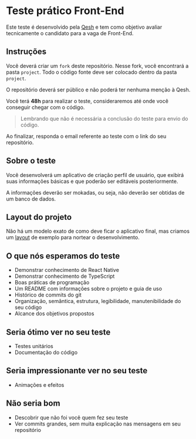 # Teste prático Front-End

Este teste é desenvolvido pela [Qesh](https://www.linkedin.com/company/qesh-payments/) e tem como objetivo avaliar tecnicamente o candidato para a vaga de Front-End.


## **Instruções**

Você deverá criar um `fork` deste repositório. Nesse fork, você encontrará a pasta `project`. 
Todo o código fonte deve ser colocado dentro da pasta `project`.

O repositório deverá ser público e não poderá ter nenhuma menção à Qesh.

Você terá **48h** para realizar o teste, consideraremos até onde você conseguir chegar com o código.

> Lembrando que não é necessária a conclusão do teste para envio do código.

Ao finalizar, responda o email referente ao teste com o link do seu repositório.

## **Sobre o teste**

Você desenvolverá um aplicativo de criação perfil de usuário, que exibirá suas informações básicas e que poderão ser editáveis posteriormente.

A informações deverão ser mokadas, ou seja, não deverão ser obtidas de um banco de dados.

## **Layout do projeto**

Não há um modelo exato de como deve ficar o aplicativo final, mas criamos um [layout](https://www.figma.com/file/4Ple8UryWHXW3K0OiKUAJM/teste-mobile?node-id=6461%3A46765) de exemplo para nortear o desenvolvimento.

## **O que nós esperamos do teste**

- Demonstrar conhecimento de React Native
- Demonstrar conhecimento de TypeScript
- Boas práticas de programação
- Um README com informações sobre o projeto e guia de uso
- Histórico de commits do git
- Organização, semântica, estrutura, legibilidade, manutenibilidade do seu código
- Alcance dos objetivos propostos

## **Seria ótimo ver no seu teste**

- Testes unitários
- Documentação do código

## **Seria impressionante ver no seu teste**

- Animações e efeitos

## **Não seria bom**

- Descobrir que não foi você quem fez seu teste
- Ver commits grandes, sem muita explicação nas mensagens em seu repositório
